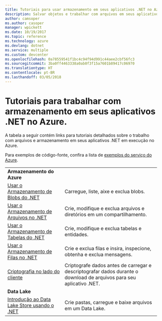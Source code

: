 ```yaml
---
title: Tutoriais para usar armazenamento em seus aplicativos .NET no Azure
description: Salvar objetos e trabalhar com arquivos em seus aplicativos .NET em execução no Azure
author: camsoper
ms.author: casoper
manager: wpickett
ms.date: 10/19/2017
ms.topic: reference
ms.technology: azure
ms.devlang: dotnet
ms.service: multiple
ms.custom: devcenter
ms.openlocfilehash: 0a78559541f1bc4c94f94d991c44aee2cbf56fc3
ms.sourcegitcommit: 3ba0ff4463338a0ab0f3f15a7601b89417c06970
ms.translationtype: HT
ms.contentlocale: pt-BR
ms.lasthandoff: 03/05/2018
---
```

# <a name="tutorials-for-working-with-storage-in-your-net-apps-on-azure"></a>Tutoriais para trabalhar com armazenamento em seus aplicativos .NET no Azure.

A tabela a seguir contém links para tutoriais detalhados sobre o trabalho com arquivos e armazenamento em seus aplicativos .NET em execução no Azure.

Para exemplos de código-fonte, confira a lista de [exemplos do serviço do Azure](https://azure.microsoft.com/resources/samples/?platform=dotnet).

| | |
|---|---|
| **Armazenamento do Azure** ||
| [Usar o Armazenamento de Blobs do .NET][1] | Carregue, liste, aixe e exclua blobs. |
| [Usar o Armazenamento de Arquivos no .NET][4] | Crie, modifique e exclua arquivos e diretórios em um compartilhamento. | 
| [Usar o Armazenamento de Tabelas do .NET][3] | Crie, modifique e exclua tabelas e entidades. |
| [Usar o Armazenamento de Filas no .NET][2] | Crie e exclua filas e insira, inspecione, obtenha e exclua mensagens. |
| [Criptografia no lado do cliente][5] | Criptografe dados antes de carregar e descriptografar dados durante o download de arquivos para seu aplicativo .NET. 
|**Data Lake**||
| [Introdução ao Data Lake Store usando o .NET][6] | Crie pastas, carregue e baixe arquivos em um Data Lake. | 

[1]: /azure/storage/storage-dotnet-how-to-use-blobs
[2]: /azure/storage/storage-dotnet-how-to-use-queues
[3]: /azure/storage/storage-dotnet-how-to-use-tables
[4]: /azure/storage/storage-dotnet-how-to-use-files
[5]: /azure/storage/storage-client-side-encryption
[6]: /azure/data-lake-store/data-lake-store-get-started-net-sdk